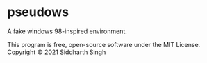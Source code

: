 # pseudows

A fake windows 98-inspired environment.

This program is free, open-source software under the MIT License.  
Copyright © 2021 Siddharth Singh